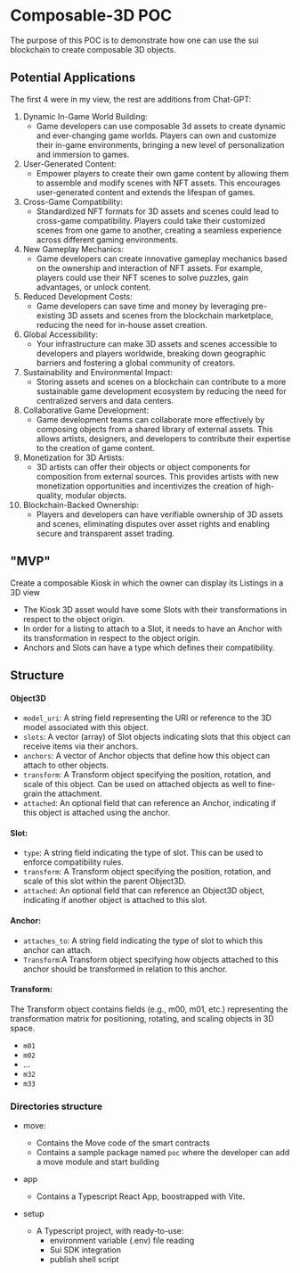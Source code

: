 # Composable-3D POC

The purpose of this POC is to demonstrate how one can use the sui blockchain to create composable 3D objects.

## Potential Applications

The first 4 were in my view, the rest are additions from Chat-GPT:
1. Dynamic In-Game World Building:
    - Game developers can use composable 3d assets to create dynamic and ever-changing game worlds. Players can own and customize their in-game environments, bringing a new level of personalization and immersion to games.
2. User-Generated Content:
    - Empower players to create their own game content by allowing them to assemble and modify scenes with NFT assets. This encourages user-generated content and extends the lifespan of games.
3. Cross-Game Compatibility:
    - Standardized NFT formats for 3D assets and scenes could lead to cross-game compatibility. Players could take their customized scenes from one game to another, creating a seamless experience across different gaming environments.
4. New Gameplay Mechanics:
    - Game developers can create innovative gameplay mechanics based on the ownership and interaction of NFT assets. For example, players could use their NFT scenes to solve puzzles, gain advantages, or unlock content.
5. Reduced Development Costs:
    - Game developers can save time and money by leveraging pre-existing 3D assets and scenes from the blockchain marketplace, reducing the need for in-house asset creation.
6. Global Accessibility:
    - Your infrastructure can make 3D assets and scenes accessible to developers and players worldwide, breaking down geographic barriers and fostering a global community of creators.
7. Sustainability and Environmental Impact:
    - Storing assets and scenes on a blockchain can contribute to a more sustainable game development ecosystem by reducing the need for centralized servers and data centers.
8. Collaborative Game Development:
    - Game development teams can collaborate more effectively by composing objects from a shared library of external assets. This allows artists, designers, and developers to contribute their expertise to the creation of game content.
9. Monetization for 3D Artists:
    - 3D artists can offer their objects or object components for composition from external sources. This provides artists with new monetization opportunities and incentivizes the creation of high-quality, modular objects.
10. Blockchain-Backed Ownership:
    - Players and developers can have verifiable ownership of 3D assets and scenes, eliminating disputes over asset rights and enabling secure and transparent asset trading.

## "MVP"

Create a composable Kiosk in which the owner can display its Listings in a 3D view
- The Kiosk 3D asset would have some Slots with their transformations in respect to the object origin.
- In order for a listing to attach to a Slot, it needs to have an Anchor with its transformation in respect to the object origin.
- Anchors and Slots can have a type which defines their compatibility.

## Structure

#### Object3D
- `model_uri`: A string field representing the URI or reference to the 3D model associated with this object.
- `slots`: A vector (array) of Slot objects indicating slots that this object can receive items via their anchors.
- `anchors`: A vector of Anchor objects that define how this object can attach to other objects.
- `transform`: A Transform object specifying the position, rotation, and scale of this object. Can be used on attached objects as well to fine-grain the attachment.
- `attached`: An optional field that can reference an Anchor, indicating if this object is attached using the anchor.

#### Slot:
- `type`: A string field indicating the type of slot. This can be used to enforce compatibility rules.
- `transform`: A Transform object specifying the position, rotation, and scale of this slot within the parent Object3D.
- `attached`: An optional field that can reference an Object3D object, indicating if another object is attached to this slot.

#### Anchor:
- `attaches_to`: A string field indicating the type of slot to which this anchor can attach.
- `Transform`:A Transform object specifying how objects attached to this anchor should be transformed in relation to this anchor.

#### Transform:
The Transform object contains fields (e.g., m00, m01, etc.) representing the transformation matrix for positioning, rotating, and scaling objects in 3D space.
- `m01`
- `m02`
- ...
- `m32`
- `m33`


### Directories structure

- move:
    - Contains the Move code of the smart contracts
    - Contains a sample package named `poc` where the developer can add a move module and start building

- app
    - Contains a Typescript React App, boostrapped with Vite.

- setup
    - A Typescript project, with ready-to-use:
        - environment variable (.env) file reading
        - Sui SDK integration
        - publish shell script
